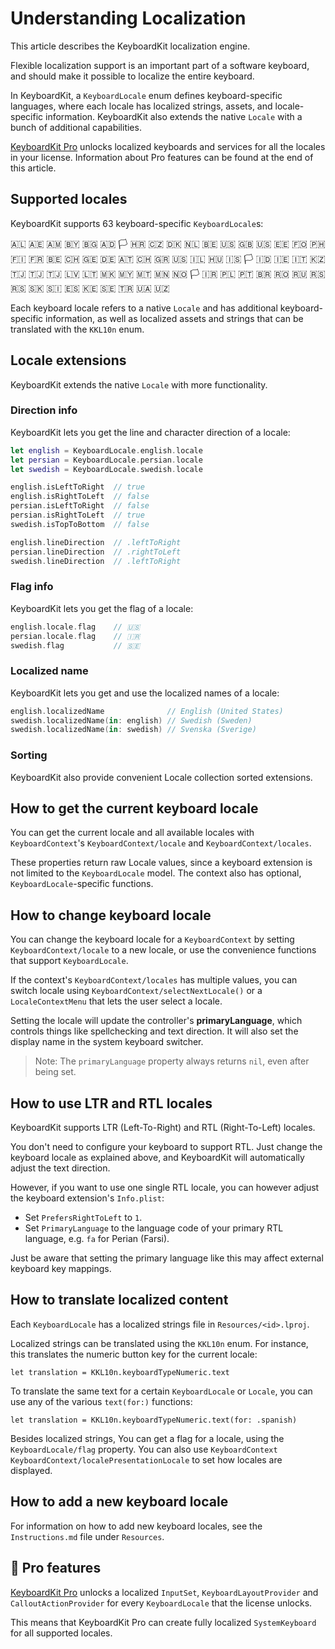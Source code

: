 # Understanding Localization

This article describes the KeyboardKit localization engine.

Flexible localization support is an important part of a software keyboard, and should make it possible to localize the entire keyboard.

In KeyboardKit, a ``KeyboardLocale`` enum defines keyboard-specific languages, where each locale has localized strings, assets, and locale-specific information. KeyboardKit also extends the native `Locale` with a bunch of additional capabilities.

[KeyboardKit Pro][Pro] unlocks localized keyboards and services for all the locales in your license. Information about Pro features can be found at the end of this article.



## Supported locales

KeyboardKit supports 63 keyboard-specific ``KeyboardLocale``s:

🇦🇱 🇦🇪 🇦🇲 🇧🇾 🇧🇬 🇦🇩 🏳️ 🇭🇷 🇨🇿 🇩🇰 🇳🇱 🇧🇪 🇺🇸 🇬🇧 🇺🇸 🇪🇪 🇫🇴 🇵🇭 🇫🇮 🇫🇷 🇧🇪 🇨🇭 🇬🇪 🇩🇪 🇦🇹 🇨🇭 🇬🇷 🇺🇸 🇮🇱 🇭🇺 🇮🇸 🏳️ 🇮🇩 🇮🇪 🇮🇹 🇰🇿 🇹🇯 🇹🇯 🇹🇯 🇱🇻 🇱🇹 🇲🇰 🇲🇾 🇲🇹 🇲🇳 🇳🇴 🏳️ 🇮🇷 🇵🇱 🇵🇹 🇧🇷 🇷🇴 🇷🇺 🇷🇸 🇷🇸 🇸🇰 🇸🇮 🇪🇸 🇰🇪 🇸🇪 🇹🇷 🇺🇦 🇺🇿 <br />

Each keyboard locale refers to a native `Locale` and has additional keyboard-specific information, as well as localized assets and strings that can be translated with the ``KKL10n`` enum.



## Locale extensions

KeyboardKit extends the native `Locale` with more functionality.

### Direction info

KeyboardKit lets you get the line and character direction of a locale:

```swift
let english = KeyboardLocale.english.locale
let persian = KeyboardLocale.persian.locale
let swedish = KeyboardLocale.swedish.locale

english.isLeftToRight  // true
english.isRightToLeft  // false
persian.isLeftToRight  // false
persian.isRightToLeft  // true
swedish.isTopToBottom  // false

english.lineDirection  // .leftToRight
persian.lineDirection  // .rightToLeft
swedish.lineDirection  // .leftToRight
```

### Flag info

KeyboardKit lets you get the flag of a locale:

```swift
english.locale.flag    // 🇺🇸
persian.locale.flag    // 🇮🇷
swedish.flag           // 🇸🇪
```

### Localized name

KeyboardKit lets you get and use the localized names of a locale:

```swift
english.localizedName              // English (United States)
swedish.localizedName(in: english) // Swedish (Sweden)
swedish.localizedName(in: swedish) // Svenska (Sverige)
```

### Sorting

KeyboardKit also provide convenient Locale collection sorted extensions.



## How to get the current keyboard locale 

You can get the current locale and all available locales with ``KeyboardContext``'s ``KeyboardContext/locale`` and ``KeyboardContext/locales``.

These properties return raw Locale values, since a keyboard extension is not limited to the ``KeyboardLocale`` model. The context also has optional, ``KeyboardLocale``-specific functions.



## How to change keyboard locale 

You can change the keyboard locale for a ``KeyboardContext`` by setting ``KeyboardContext/locale`` to a new locale, or use the convenience functions that support ``KeyboardLocale``.

If the context's ``KeyboardContext/locales`` has multiple values, you can switch locale using ``KeyboardContext/selectNextLocale()`` or a ``LocaleContextMenu`` that lets the user select a locale.

Setting the locale will update the controller's **primaryLanguage**, which controls things like spellchecking and text direction. It will also set the display name in the system keyboard switcher.

> Note: The `primaryLanguage` property always returns `nil`, even after being set.



## How to use LTR and RTL locales

KeyboardKit supports LTR (Left-To-Right) and RTL (Right-To-Left) locales.

You don't need to configure your keyboard to support RTL. Just change the keyboard locale as explained above, and KeyboardKit will automatically adjust the text direction.

However, if you want to use one single RTL locale, you can however adjust the keyboard extension's `Info.plist`:

* Set `PrefersRightToLeft` to `1`.
* Set `PrimaryLanguage` to the language code of your primary RTL language, e.g. `fa` for Perian (Farsi).

Just be aware that setting the primary language like this may affect external keyboard key mappings.



## How to translate localized content

Each ``KeyboardLocale`` has a localized strings file in `Resources/<id>.lproj`. 

Localized strings can be translated using the ``KKL10n`` enum. For instance, this translates the numeric button key for the current locale:

```
let translation = KKL10n.keyboardTypeNumeric.text
```

To translate the same text for a certain ``KeyboardLocale`` or `Locale`, you can use any of the various `text(for:)` functions:

```
let translation = KKL10n.keyboardTypeNumeric.text(for: .spanish)
```

Besides localized strings, You can get a flag for a locale, using the ``KeyboardLocale/flag`` property. You can also use ``KeyboardContext`` ``KeyboardContext/localePresentationLocale`` to set how locales are displayed.



## How to add a new keyboard locale

For information on how to add new keyboard locales, see the `Instructions.md` file under `Resources`.



## 👑 Pro features

[KeyboardKit Pro][Pro] unlocks a localized ``InputSet``, ``KeyboardLayoutProvider`` and ``CalloutActionProvider`` for every ``KeyboardLocale`` that the license unlocks.

This means that KeyboardKit Pro can create fully localized ``SystemKeyboard`` for all supported locales.



[Pro]: https://github.com/KeyboardKit/KeyboardKitPro
